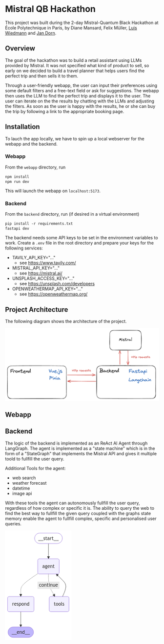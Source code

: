 # Mistral QB Hackathon

This project was built during the 2-day Mistral-Quantum Black Hackathon at École Polytechnique in Paris, by Diane Mansard, Felix Müller, [Luis Wiedmann](https://www.linkedin.com/in/luis-wiedmann/) and [Jan Dorn](https://www.linkedin.com/in/jandorn/).

## Overview

The goal of the hackathon was to build a retail assistant using LLMs provided by Mistral. It was not specified what kind of product to sell, so early on we decided to build a travel planner that helps users find the perfect trip and then sells it to them.

Through a user-friendly webapp, the user can input their preferences using some default filters and a free-text field or ask for suggestions. The webapp then uses the LLM to find the perfect trip and displays it to the user. The user can iterate on the the results by chatting with the LLMs and adjusting the filters. As soon as the user is happy with the results, he or she can buy the trip by following a link to the appropriate booking page.

## Installation
To lauch the app locally, we have to spin up a local webserver for the webapp and the backend.

### Webapp
From the `webapp` directory, run 

```
npm install
npm run dev
```

This will launch the webapp on `localhost:5173`.

### Backend
From the `backend` directory, run (if desired in a virtual environment)

```
pip install -r requirements.txt
fastapi dev
```

The backend needs some API keys to be set in the environment variables to work. Create a `.env` file in the root directory and prepare your keys for the following services:

- TAVILY_API_KEY="..."
    - see https://www.tavily.com/
- MISTRAL_API_KEY="..."
    - see https://mistral.ai/
- UNSPLASH_ACCESS_KEY="..."
    - see https://unsplash.com/developers
- OPENWEATHERMAP_API_KEY="..."
    - see https://openweathermap.org/

## Project Architecture

The following diagram shows the architecture of the project.

![Project Architecture](./misc/architecture.png)

## Webapp

## Backend

The logic of the backend is implemented as an ReAct AI Agent through LangGraph. The agent is implemented as a "state machine" which is in the form of a "StateGraph" that implements the Mistral API and gives it multiple toold to fullfill the user query.

Additional Tools for the agent:
- web search
- weather forecast
- datetime
- image api

With these tools the agent can autonomously fullfill the user query, regardless of how complex or specific it is. The ability to query the web to find the best way to fullfill the given query coupled with the graphs state memory enable the agent to fullfill complex, specific and personalised user queries.

![State Graph](./misc/agent.png)
